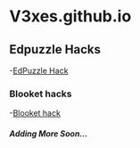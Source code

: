 # V3xes.github.io

## Edpuzzle Hacks
-[EdPuzzle Hack](https://edpuzzle.hs.vc/)

### Blooket hacks
-[Blooket hack](https://raw.githubusercontent.com/Blooketware/BlooketUI/main/bookmarklet.js)


####


##### Adding More Soon...
